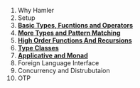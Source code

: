 1. Why Hamler
2. Setup
3. [**Basic Types, Fucntions and Operators**](03_BasicTypesFucntionsAndOperators.md)
4. [**More Types and Pattern Matching**](04_MoreTypesandPatternMatching.md) 
5. [**High Order Functions And Recursions**](05_HigherOrderFunctionsAndRecursions.md)
6. [**Type Classes**](06_TypeClasses.md)
7. [**Applicative and Monad**](07_ApplicativeAndMonad.md)
8. Foreign Language Interface
9. Concurrency and Distrubutaion
10. OTP

